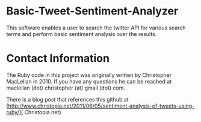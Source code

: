 Basic-Tweet-Sentiment-Analyzer
==============================

This software enables a user to search the twitter API for various search terms 
and perform basic sentiment analysis over the results.


Contact Information
===================

The Ruby code in this project was originally written by Christopher MacLellan 
in 2010. If you have any questions he can be 
reached at maclellan (dot) christopher (at) gmail (dot) com.


There is a blog post that references this github at 
[http://www.christopia.net/2011/06/05/sentiment-analysis-of-tweets-using-ruby/](
Christopia.net)
